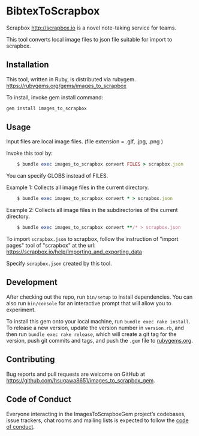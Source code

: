 # BibtexToScrapbox

Scrapbox http://scrapbox.io is a novel note-taking service for teams.

This tool converts local image files to json file suitable for import to scrapbox.

## Installation

This tool, written in Ruby, is distributed via rubygem. https://rubygems.org/gems/images_to_scrapbox

To install, invoke gem install command:

```ruby
gem install images_to_scrapbox
```

## Usage

Input files are local image files. (file extension = .gif, .jpg, .png )

Invoke this tool by:

```ruby
    $ bundle exec images_to_scrapbox convert FILES > scrapbox.json
```

You can specify GLOBS instead of FILES.

Example 1: Collects all image files in the current directory.

```ruby
    $ bundle exec images_to_scrapbox convert * > scrapbox.json
```

Example 2: Collects all image files in the subdirectories of the current directory.
```ruby
    $ bundle exec images_to_scrapbox convert **/* > scrapbox.json
```

To import `scrapbox.json` to scrapbox, follow the instruction of "import pages" tool of "scrapbox" at the url:
    https://scrapbox.io/help/Importing_and_exporting_data

Specify `scrapbox.json` created by this tool.

## Development

After checking out the repo, run `bin/setup` to install dependencies. You can also run `bin/console` for an interactive prompt that will allow you to experiment.

To install this gem onto your local machine, run `bundle exec rake install`. To release a new version, update the version number in `version.rb`, and then run `bundle exec rake release`, which will create a git tag for the version, push git commits and tags, and push the `.gem` file to [rubygems.org](https://rubygems.org).

## Contributing

Bug reports and pull requests are welcome on GitHub at https://github.com/hsugawa8651/images_to_scrapbox_gem.

## Code of Conduct

Everyone interacting in the ImagesToScrapboxGem project’s codebases, issue trackers, chat rooms and mailing lists is expected to follow the [code of conduct](https://github.com/hsugawa8651/images_to_scrapbox_gem/blob/master/CODE_OF_CONDUCT.md).
